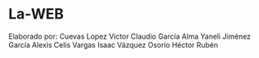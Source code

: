 # La-WEB
Elaborado por:
Cuevas Lopez Victor
Claudio García Alma Yaneli
Jiménez García Alexis
Celis Vargas Isaac
Vázquez Osorio Héctor Rubén
